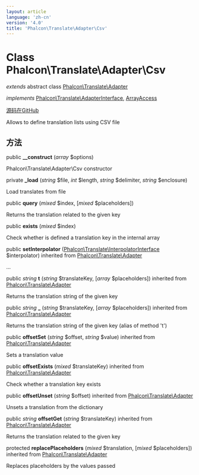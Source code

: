 ```yaml
---
layout: article
language: 'zh-cn'
version: '4.0'
title: 'Phalcon\Translate\Adapter\Csv'
---
```


# Class **Phalcon\Translate\Adapter\Csv**

*extends* abstract class [Phalcon\Translate\Adapter](/3.4/en/api/Phalcon_Translate_Adapter)

*implements* [Phalcon\Translate\AdapterInterface](/3.4/en/api/Phalcon_Translate_AdapterInterface), [ArrayAccess](http://php.net/manual/en/class.arrayaccess.php)

<a href="https://github.com/phalcon/cphalcon/tree/v3.4.0/phalcon/translate/adapter/csv.zep" class="btn btn-default btn-sm">源码在GitHub</a>

Allows to define translation lists using CSV file

## 方法

public **__construct** (*array* $options)

Phalcon\Translate\Adapter\Csv constructor

private **_load** (*string* $file, *int* $length, *string* $delimiter, *string* $enclosure)

Load translates from file

public **query** (*mixed* $index, [*mixed* $placeholders])

Returns the translation related to the given key

public **exists** (*mixed* $index)

Check whether is defined a translation key in the internal array

public **setInterpolator** ([Phalcon\Translate\InterpolatorInterface](/3.4/en/api/Phalcon_Translate_InterpolatorInterface) $interpolator) inherited from [Phalcon\Translate\Adapter](/3.4/en/api/Phalcon_Translate_Adapter)

...

public *string* **t** (*string* $translateKey, [*array* $placeholders]) inherited from [Phalcon\Translate\Adapter](/3.4/en/api/Phalcon_Translate_Adapter)

Returns the translation string of the given key

public *string* **_** (*string* $translateKey, [*array* $placeholders]) inherited from [Phalcon\Translate\Adapter](/3.4/en/api/Phalcon_Translate_Adapter)

Returns the translation string of the given key (alias of method 't')

public **offsetSet** (*string* $offset, *string* $value) inherited from [Phalcon\Translate\Adapter](/3.4/en/api/Phalcon_Translate_Adapter)

Sets a translation value

public **offsetExists** (*mixed* $translateKey) inherited from [Phalcon\Translate\Adapter](/3.4/en/api/Phalcon_Translate_Adapter)

Check whether a translation key exists

public **offsetUnset** (*string* $offset) inherited from [Phalcon\Translate\Adapter](/3.4/en/api/Phalcon_Translate_Adapter)

Unsets a translation from the dictionary

public *string* **offsetGet** (*string* $translateKey) inherited from [Phalcon\Translate\Adapter](/3.4/en/api/Phalcon_Translate_Adapter)

Returns the translation related to the given key

protected **replacePlaceholders** (*mixed* $translation, [*mixed* $placeholders]) inherited from [Phalcon\Translate\Adapter](/3.4/en/api/Phalcon_Translate_Adapter)

Replaces placeholders by the values passed